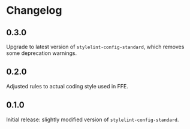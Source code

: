 # Changelog

## 0.3.0

Upgrade to latest version of `stylelint-config-standard`, which removes some deprecation warnings.

## 0.2.0

Adjusted rules to actual coding style used in FFE.

## 0.1.0

Initial release: slightly modified version of `stylelint-config-standard`.
